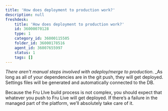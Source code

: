 ```yaml
---
title: 'How does deployment to production work?'
description: null
freshdesk:
    title: 'How does deployment to production work?'
    id: 36000070128
    type: 1
    category_id: 36000115505
    folder_id: 36000178516
    agent_id: 36007655997
    status: 1
    tags: []
---
```


*There aren't manual steps involved with adeploy/merge to production*. \_As long as all of your dependencies are in the git push, they will get deployed. Settings files will be generated and automatically connected to the DB.

Because the Fru LIve build process is not complex, you should expect that whatever you push to Fru Live will get deployed. If there’s a failure in the managed part of the platform, we’ll absolutely take care of it.

